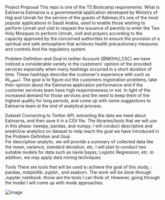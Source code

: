 Project Proposal
This repo is one of the T5 Bootcamp requirements.
What is Eatmarna 
Eatmarna is a governmental application developed by Ministry of Hajj and Umrah for the service of the guests of Rahman,It’s one of the most popular applications in Saudi Arabia, used to  enable those wishing to perform Umrah and visit to request the issuance of permits to enter the Two Holy Mosques to perform Umrah, visit and prayers according to the capacity approved by the concerned authorities to ensure the provision of a spiritual and safe atmosphere that achieves health precautionary measures and controls And the regulatory system.

Problem Definition and Goal 
In twitter Account (@MOHU_CSC) we have noticed a considerable variety in the customers’ opinion of the provided services especially when many hashtags occurred in a short duration of time. These hashtags describe the customer's experience with such as #اعتمرنا. 
The goal is to figure out the customers registration problems, take their opinion about the Eatmarna application performance and if the customer services team have high responsiveness or not. In light of the increased demand for those services and the need to keep them of the highest quality for long periods, and come up with some suggestions to Eatmarna team at the end of analytical process.







Dataset
Connecting to Twitter API, extracting the data we need about Eatmarna, and then save it in a CSV file. The libraries/tools that we will use in this phase: tweepy, pandas, and numpy. 
I will conduct descriptive and predictive analytics on dataset to help reach the goal we have introduced in the Problem Definition and Goal.  
For descriptive-analytic, we will provide a summary of collected data like the mean, variance, standard deviation, etc. I will plan to conduct two suitable models for data such as navïe bayes, Logistic Regression, etc. In addition, we may apply data mining techniques.


Tools
There are tools that will be used to achieve the goal of this study,  : pandas, matplotlib. pyplot , and seaborn.  The work will be done through Jupyter notebook.
those are the tools I can think of. However, going through the model I will come up with mode approaches.



![image](https://user-images.githubusercontent.com/93074274/139668009-abc8572d-1e41-49d0-bbca-f7e312b254c1.png)

